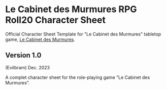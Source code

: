 # Le Cabinet des Murmures RPG Roll20 Character Sheet
Official Character Sheet Template for "Le Cabinet des Murmures" tabletop game, [Le Cabinet des Murmures](https://www.les12singes.com/jeux-de-roles/302-le-cabinet-des-murmures-livre-de-base.html).

## Version 1.0
(Evilbram) Dec. 2023

A complet character sheet for the role-playing game "Le Cabinet des Murmures".